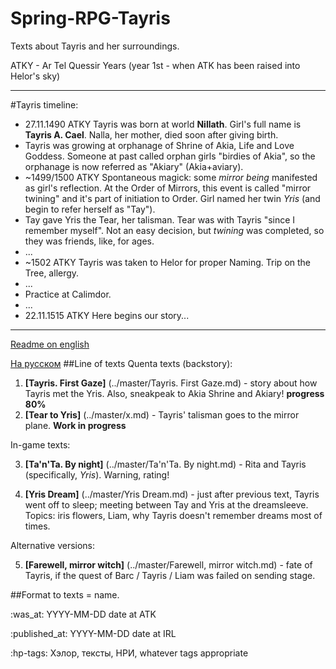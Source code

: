 # Spring-RPG-Tayris
Texts about Tayris and her surroundings.

ATKY - Ar Tel Quessir Years (year 1st - when ATK has been raised into Helor's sky)

----
#Tayris timeline:
+ 27.11.1490 ATKY Tayris was born at world **Nillath**. Girl's full name is **Tayris A. Cael**. Nalla, her mother, died soon after giving birth.
+ Tayris was growing at orphanage of Shrine of Akia, Life and Love Goddess. Someone at past called orphan girls "birdies of Akia", so the orphanage is now referred as "Akiary" (Akia+aviary).  
+ ~1499/1500 ATKY Spontaneous magick: some *mirror being* manifested as girl's reflection. At the Order of Mirrors, this event is called "mirror twining" and it's part of initiation to Order. Girl named her twin *Yris* (and begin to refer herself as "Tay").
+ Tay gave Yris the Tear, her talisman. Tear was with Tayris "since I remember myself". Not an easy decision, but *twining* was completed, so they was friends, like, for ages.
+ ...
+ ~1502 ATKY Tayris was taken to Helor for proper Naming. Trip on the Tree, allergy.
+ ...
+ Practice at Calimdor.
+ ...
+ 22.11.1515 ATKY Here begins our story...

----
[Readme on english](../master/Readme-en.md)

[На русском](../master/Readme-ru.md)
##Line of texts
Quenta texts (backstory):
 1. **[Tayris. First Gaze]** (../master/Tayris. First Gaze.md) - story about how Tayris met the Yris. Also, sneakpeak to Akia Shrine and Akiary! **progress 80%**
 2. **[Tear to Yris]** (../master/x.md) - Tayris' talisman goes to the mirror plane. **Work in progress**
 
 In-game texts:
 
 3. **[Ta'n'Ta. By night]** (../master/Ta'n'Ta. By night.md) - Rita and Tayris (specifically, *Yris*). Warning, rating!
 
 4. **[Yris Dream]** (../master/Yris Dream.md) - just after previous text, Tayris went off to sleep; meeting between Tay and Yris at the dreamsleeve. Topics: iris flowers, Liam, why Tayris doesn't remember dreams most of times.
 
Alternative versions:

 5. **[Farewell, mirror witch]** (../master/Farewell, mirror witch.md) - fate of Tayris, if the quest of Barc / Tayris / Liam was failed on sending stage.
 

##Format to texts
= name.

:was_at: YYYY-MM-DD date at ATK

:published_at: YYYY-MM-DD date at IRL 

:hp-tags: Хэлор, тексты, НРИ, whatever tags appropriate

